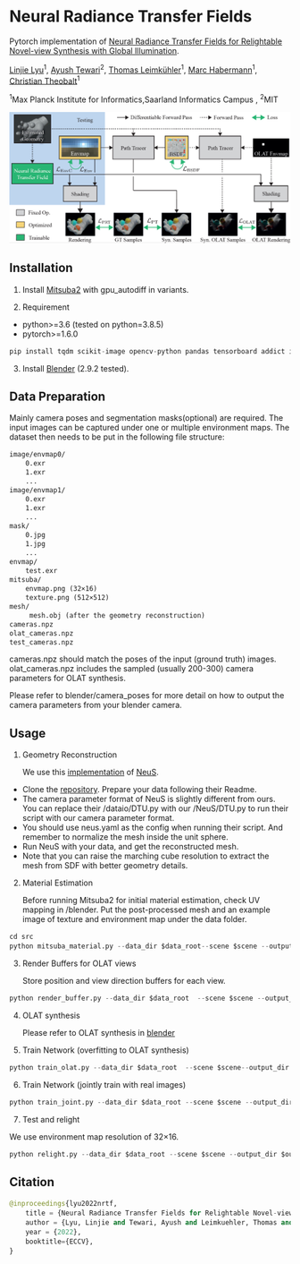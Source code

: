 # Neural Radiance Transfer Fields

Pytorch implementation of [Neural Radiance Transfer Fields for Relightable Novel-view Synthesis with Global Illumination](https://people.mpi-inf.mpg.de/~llyu/projects/2022-NRTF/index.htm).

[Linjie Lyu](https://people.mpi-inf.mpg.de/~llyu/)<sup>1</sup>,
 [Ayush Tewari](https://ayushtewari.com/)<sup>2</sup>,
 [Thomas Leimkühler](https://people.mpi-inf.mpg.de/~tleimkue/)<sup>1</sup>,
 [Marc Habermann](https://people.mpi-inf.mpg.de/~mhaberma/)<sup>1</sup>,
 [Christian Theobalt](https://people.mpi-inf.mpg.de/~theobalt/)<sup>1</sup>
 
 
 <sup>1</sup>Max Planck Institute for Informatics,Saarland Informatics Campus , <sup>2</sup>MIT 
 
![image info](./imgs/pipeline.png)

## Installation

1. Install [Mitsuba2](https://mitsuba2.readthedocs.io/en/latest/) with gpu_autodiff in variants.

2. Requirement

* python>=3.6 (tested on python=3.8.5)
* pytorch>=1.6.0
```python
pip install tqdm scikit-image opencv-python pandas tensorboard addict imageio imageio-ffmpeg pyquaternion scikit-learn pyyaml seaborn PyMCubes trimesh plyfile redner-gpu
```
3. Install [Blender](https://www.blender.org/) (2.9.2 tested).

## Data Preparation
Mainly camera poses and segmentation masks(optional) are required. The input images can be captured under one or multiple environment maps. The dataset then needs to be put in the following file structure:

```
image/envmap0/
    0.exr
    1.exr
    ...
image/envmap1/
    0.exr
    1.exr
    ...
mask/
    0.jpg
    1.jpg
    ...
envmap/
    test.exr
mitsuba/
    envmap.png (32×16)
    texture.png (512×512)
mesh/
     mesh.obj (after the geometry reconstruction)
cameras.npz
olat_cameras.npz
test_cameras.npz
```
cameras.npz should match the poses of the input (ground truth) images. olat_cameras.npz includes the sampled (usually 200-300) camera parameters for OLAT synthesis. 

Please refer to blender/camera_poses for more detail on how to output the camera parameters from your blender camera.

## Usage

1. Geometry Reconstruction  

   We use this [implementation](https://github.com/ventusff/neurecon) of [NeuS](https://arxiv.org/abs/2106.10689). 
* Clone the [repository](https://github.com/ventusff/neurecon). Prepare your data following their Readme. 
* The camera parameter format of NeuS is slightly different from ours. You can replace their /dataio/DTU.py with our /NeuS/DTU.py to run their script with our camera parameter format.
* You should use neus.yaml as the config when running their script. And remember to normalize the mesh inside the unit sphere.
* Run NeuS with your data, and get the reconstructed mesh.
* Note that you can raise the marching cube resolution to extract the mesh from SDF with better geometry details.

2. Material Estimation 
 
   Before running Mitsuba2 for initial material estimation, check UV mapping in /blender. Put the post-processed mesh and an example image of texture and environment map under the data folder.

```python
cd src
python mitsuba_material.py --data_dir $data_root--scene $scene --output_dir $output_root
```
3. Render Buffers for OLAT views
  
   Store position and view direction buffers for each view.
```python
python render_buffer.py --data_dir $data_root  --scene $scene --output_dir $output_root
```
4. OLAT synthesis 

   Please refer to OLAT synthesis in [blender](./blender/README.md)

5. Train Network (overfitting to OLAT synthesis)

```python
python train_olat.py --data_dir $data_root  --scene $scene--output_dir $output_root
```
6. Train Network (jointly train with real images)

```python
python train_joint.py --data_dir $data_root --scene $scene --output_dir $output_root
```
7. Test and relight

We use environment map resolution of 32×16.  
```python
python relight.py --data_dir $data_root --scene $scene --output_dir $output_root
```

## Citation
```python
@inproceedings{lyu2022nrtf,
	title = {Neural Radiance Transfer Fields for Relightable Novel-view Synthesis with Global Illumination},
	author = {Lyu, Linjie and Tewari, Ayush and Leimkuehler, Thomas and Habermann, Marc and Theobalt, Christian},
	year = {2022},
	booktitle={ECCV},
}
```